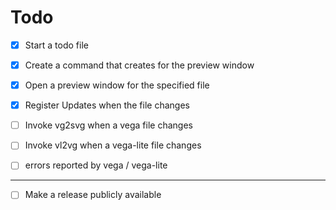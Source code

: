# Todo

- [x] Start a todo file
- [x] Create a command that creates for the preview window
- [x] Open a preview window for the specified file
- [x] Register Updates when the file changes

- [ ] Invoke vg2svg when a vega file changes

- [ ] Invoke vl2vg when a vega-lite file changes
<!-- - [ ] Invoke vl2vg and vg2svg to create an svg -->
- [ ] errors reported by vega / vega-lite

---

- [ ] Make a release publicly available